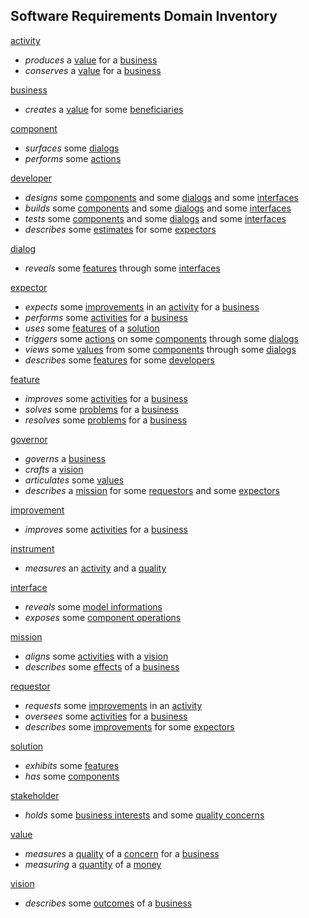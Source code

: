 ## Software Requirements Domain Inventory

<a href="topics/activity.md">activity</a>
* <i>produces</i> a <a href="topics/value.md">value</a> for a <a href="topics/business.md">business</a>
* <i>conserves</i> a <a href="topics/value.md">value</a> for a <a href="topics/business.md">business</a>

<a href="topics/business.md">business</a>
* <i>creates</i> a <a href="topics/value.md">value</a> for some <a href="topics/beneficiary.md">beneficiaries</a>

<a href="topics/component.md">component</a>
* <i>surfaces</i> some <a href="topics/dialog.md">dialogs</a>
* <i>performs</i> some <a href="topics/action.md">actions</a>

<a href="topics/developer.md">developer</a>
* <i>designs</i> some <a href="topics/component.md">components</a> and some <a href="topics/dialog.md">dialogs</a> and some <a href="topics/interface.md">interfaces</a>
* <i>builds</i> some <a href="topics/component.md">components</a> and some <a href="topics/dialog.md">dialogs</a> and some <a href="topics/interface.md">interfaces</a>
* <i>tests</i> some <a href="topics/component.md">components</a> and some <a href="topics/dialog.md">dialogs</a> and some <a href="topics/interface.md">interfaces</a>
* <i>describes</i> some <a href="topics/estimate.md">estimates</a> for some <a href="topics/expector.md">expectors</a>

<a href="topics/dialog.md">dialog</a>
* <i>reveals</i> some <a href="topics/feature.md">features</a> through some <a href="topics/interface.md">interfaces</a>

<a href="topics/expector.md">expector</a>
* <i>expects</i> some <a href="topics/improvement.md">improvements</a> in an <a href="topics/activity.md">activity</a> for a <a href="topics/business.md">business</a>
* <i>performs</i> some <a href="topics/activity.md">activities</a> for a <a href="topics/business.md">business</a>
* <i>uses</i> some <a href="topics/feature.md">features</a> of a <a href="topics/solution.md">solution</a>
* <i>triggers</i> some <a href="topics/action.md">actions</a> on some <a href="topics/component.md">components</a> through some <a href="topics/dialog.md">dialogs</a>
* <i>views</i> some <a href="topics/value.md">values</a> from some <a href="topics/component.md">components</a> through some <a href="topics/dialog.md">dialogs</a>
* <i>describes</i> some <a href="topics/feature.md">features</a> for some <a href="topics/developer.md">developers</a>

<a href="topics/feature.md">feature</a>
* <i>improves</i> some <a href="topics/activity.md">activities</a> for a <a href="topics/business.md">business</a>
* <i>solves</i> some <a href="topics/problem.md">problems</a> for a <a href="topics/business.md">business</a>
* <i>resolves</i> some <a href="topics/problem.md">problems</a> for a <a href="topics/business.md">business</a>

<a href="topics/governor.md">governor</a>
* <i>governs</i> a <a href="topics/business.md">business</a>
* <i>crafts</i> a <a href="topics/vision.md">vision</a>
* <i>articulates</i> some <a href="topics/value.md">values</a>
* <i>describes</i> a <a href="topics/mission.md">mission</a> for some <a href="topics/requestor.md">requestors</a> and some <a href="topics/expector.md">expectors</a>

<a href="topics/improvement.md">improvement</a>
* <i>improves</i> some <a href="topics/activity.md">activities</a> for a <a href="topics/business.md">business</a>

<a href="topics/instrument.md">instrument</a>
* <i>measures</i> an <a href="topics/activity.md">activity</a> and a <a href="topics/quality.md">quality</a>

<a href="topics/interface.md">interface</a>
* <i>reveals</i> some <a href="topics/model.information.md">model informations</a>
* <i>exposes</i> some <a href="topics/component.operation.md">component operations</a>

<a href="topics/mission.md">mission</a>
* <i>aligns</i> some <a href="topics/activity.md">activities</a> with a <a href="topics/vision.md">vision</a>
* <i>describes</i> some <a href="topics/effect.md">effects</a> of a <a href="topics/business.md">business</a>

<a href="topics/requestor.md">requestor</a>
* <i>requests</i> some <a href="topics/improvement.md">improvements</a> in an <a href="topics/activity.md">activity</a>
* <i>oversees</i> some <a href="topics/activity.md">activities</a> for a <a href="topics/business.md">business</a>
* <i>describes</i> some <a href="topics/improvement.md">improvements</a> for some <a href="topics/expector.md">expectors</a>

<a href="topics/solution.md">solution</a>
* <i>exhibits</i> some <a href="topics/feature.md">features</a>
* <i>has</i> some <a href="topics/component.md">components</a>

<a href="topics/stakeholder.md">stakeholder</a>
* <i>holds</i> some <a href="topics/business.interest.md">business interests</a> and some <a href="topics/quality.concern.md">quality concerns</a>

<a href="topics/value.md">value</a>
* <i>measures</i> a <a href="topics/quality.md">quality</a> of a <a href="topics/concern.md">concern</a> for a <a href="topics/business.md">business</a>
* <i>measuring</i> a <a href="topics/quantity.md">quantity</a> of a <a href="topics/money.md">money</a>

<a href="topics/vision.md">vision</a>
* <i>describes</i> some <a href="topics/outcome.md">outcomes</a> of a <a href="topics/business.md">business</a>


[narrative]: original-narrative.md
